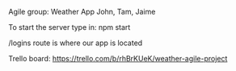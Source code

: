 Agile group: Weather App
John, Tam, Jaime

To start the server type in: npm start

/logins route is where our app is located

Trello board: https://trello.com/b/rhBrKUeK/weather-agile-project